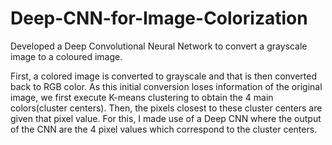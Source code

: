 # Deep-CNN-for-Image-Colorization
Developed a Deep Convolutional Neural Network to convert a grayscale image to a coloured image.

First, a colored image is converted to grayscale and that is then converted back to RGB color. As this initial conversion loses information of the original image, we first execute K-means clustering to obtain the 4 main colors(cluster centers). 
Then, the pixels closest to these cluster centers are given that pixel value. For this, I made use of a Deep CNN where the output of the CNN are the 4 pixel values which correspond to the cluster centers. 


